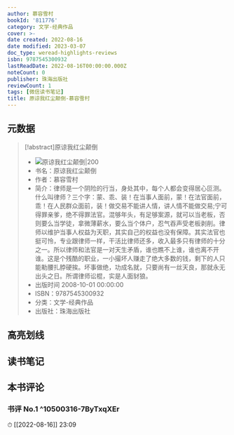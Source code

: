 ```yaml
---
author: 慕容雪村
bookId: '811776'
category: 文学-经典作品
cover: >-
date created: 2022-08-16
date modified: 2023-03-07
doc_type: weread-highlights-reviews
isbn: 9787545300932
lastReadDate: 2022-08-16T00:00:00.000Z
noteCount: 0
publisher: 珠海出版社
reviewCount: 1
tags: [微信读书笔记]
title: 原谅我红尘颠倒-慕容雪村
---
```


## 元数据

>[!abstract]原谅我红尘颠倒
> - ![原谅我红尘颠倒|200](https://wfqqreader-1252317822.image.myqcloud.com/cover/776/811776/t7_811776.jpg)
> - 书名：原谅我红尘颠倒
> - 作者：慕容雪村
> - 简介：律师是一个阴险的行当，身处其中，每个人都会变得居心叵测。什么叫律师？三个字：蒙、乖、装！在当事人面前，蒙！在法官面前，乖！在人民群众面前，装！做交易不能讲人情，讲人情不能做交易;宁可得罪亲爹，绝不得罪法官。混够年头，有足够案源，就可以当老板，否则要么当学徒，拿微薄薪水，要么当个体户，忍气吞声受老板剥削。律师以维护当事人权益为天职，其实自己的权益也没有保障。其实法官也挺可怜，专业跟律师一样，干活比律师还多，收入最多只有律师的十分之一。所以律师和法官是一对天生矛盾，谁也瞧不上谁，谁也离不开谁。这是个残酷的职业，一小撮坏人赚走了绝大多数的钱，剩下的人只能勒腰扎脖硬挨。坏事做绝，功成名就，只要尚有一丝天良，那就永无出头之日。所谓律师讼棍，实是人面豺狼。
> - 出版时间 2008-10-01 00:00:00
> - ISBN：9787545300932
> - 分类：文学-经典作品
> - 出版社：珠海出版社

## 高亮划线

## 读书笔记

## 本书评论

### 书评 No.1 ^10500316-7ByTxqXEr

⏱ [[2022-08-16]] 23:09
